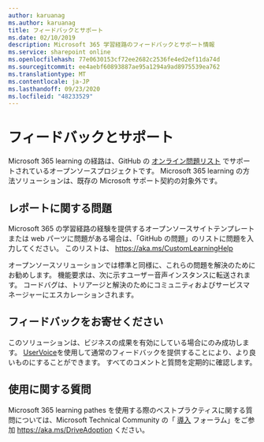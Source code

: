 ```yaml
---
author: karuanag
ms.author: karuanag
title: フィードバックとサポート
ms.date: 02/10/2019
description: Microsoft 365 学習経路のフィードバックとサポート情報
ms.service: sharepoint online
ms.openlocfilehash: 77e0630153cf72ee2682c2536fe4ed2ef11da74d
ms.sourcegitcommit: ee4aebf60893887ae95a1294a9ad8975539ea762
ms.translationtype: MT
ms.contentlocale: ja-JP
ms.lasthandoff: 09/23/2020
ms.locfileid: "48233529"
---
```

# <a name="feedback-and-support"></a>フィードバックとサポート

Microsoft 365 learning の経路は、GitHub の [オンライン問題リスト](https://aka.ms/CustomLearningHelp) でサポートされているオープンソースプロジェクトです。 Microsoft 365 learning の方法ソリューションは、既存の Microsoft サポート契約の対象外です。  

## <a name="report-issues"></a>レポートに関する問題

Microsoft 365 の学習経路の経験を提供するオープンソースサイトテンプレートまたは web パーツに問題がある場合は、「GitHub の問題」のリストに問題を入力してください。  このリストは、 https://aka.ms/CustomLearningHelp  

オープンソースソリューションでは標準と同様に、これらの問題を解決のためにお勧めします。 機能要求は、次に示すユーザー音声インスタンスに転送されます。 コードバグは、トリアージと解決のためにコミュニティおよびサービスマネージャーにエスカレーションされます。  

## <a name="provide-us-feedback"></a>フィードバックをお寄せください

このソリューションは、ビジネスの成果を有効にしている場合にのみ成功します。  [UserVoice](https://go.microsoft.com/fwlink/?linkid=2109552)を使用して通常のフィードバックを提供することにより、より良いものにすることができます。  すべてのコメントと質問を定期的に確認します。 

## <a name="usage-questions"></a>使用に関する質問

Microsoft 365 learning pathes を使用する際のベストプラクティスに関する質問については、Microsoft Technical Community の「 [導入](https://aka.ms/DriveAdoption) フォーラム」をご参加 https://aka.ms/DriveAdoption ください。 

